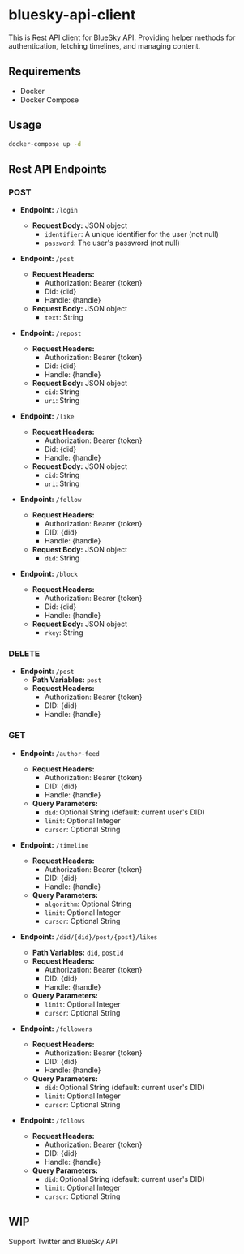 # bluesky-api-client
This is Rest API client for BlueSky API.
Providing helper methods for authentication, fetching timelines, and managing content.

## Requirements
- Docker
- Docker Compose

## Usage
```bash
docker-compose up -d
```

## Rest API Endpoints

### POST
- **Endpoint:** `/login`
  - **Request Body:** JSON object
    - `identifier`: A unique identifier for the user (not null)
    - `password`: The user's password (not null)

- **Endpoint:** `/post`
  - **Request Headers:**
    - Authorization: Bearer {token}
    - Did: {did}
    - Handle: {handle}
  - **Request Body:** JSON object
      - `text`: String

- **Endpoint:** `/repost`
  - **Request Headers:**
    - Authorization: Bearer {token}
    - Did: {did}
    - Handle: {handle}
  - **Request Body:** JSON object
    - `cid`: String
    - `uri`: String

- **Endpoint:** `/like`
  - **Request Headers:**
    - Authorization: Bearer {token}
    - Did: {did}
    - Handle: {handle}
  - **Request Body:** JSON object
    - `cid`: String
    - `uri`: String

- **Endpoint:** `/follow`
  - **Request Headers:**
    - Authorization: Bearer {token}
    - DID: {did}
    - Handle: {handle}
  - **Request Body:** JSON object
    - `did`: String

- **Endpoint:** `/block`
  - **Request Headers:**
    - Authorization: Bearer {token}
    - Did: {did}
    - Handle: {handle}
  - **Request Body:** JSON object
    - `rkey`: String

### DELETE
- **Endpoint:** `/post`
  - **Path Variables:** `post`
  - **Request Headers:**
    - Authorization: Bearer {token}
    - DID: {did}
    - Handle: {handle}

### GET
- **Endpoint:** `/author-feed`
  - **Request Headers:**
    - Authorization: Bearer {token}
    - DID: {did}
    - Handle: {handle}
  - **Query Parameters:**
    - `did`: Optional String (default: current user's DID)
    - `limit`: Optional Integer
    - `cursor`: Optional String

- **Endpoint:** `/timeline`
  - **Request Headers:**
    - Authorization: Bearer {token}
    - DID: {did}
    - Handle: {handle}
  - **Query Parameters:**
    - `algorithm`: Optional String
    - `limit`: Optional Integer
    - `cursor`: Optional String

- **Endpoint:** `/did/{did}/post/{post}/likes`
  - **Path Variables:** `did`, `postId`
  - **Request Headers:**
    - Authorization: Bearer {token}
    - DID: {did}
    - Handle: {handle}
  - **Query Parameters:**
    - `limit`: Optional Integer
    - `cursor`: Optional String

- **Endpoint:** `/followers`
  - **Request Headers:**
    - Authorization: Bearer {token}
    - DID: {did}
    - Handle: {handle}
  - **Query Parameters:**
    - `did`: Optional String (default: current user's DID)
    - `limit`: Optional Integer
    - `cursor`: Optional String

- **Endpoint:** `/follows`
  - **Request Headers:**
    - Authorization: Bearer {token}
    - DID: {did}
    - Handle: {handle}
  - **Query Parameters:**
    - `did`: Optional String (default: current user's DID)
    - `limit`: Optional Integer
    - `cursor`: Optional String

## WIP
Support Twitter and BlueSky API
